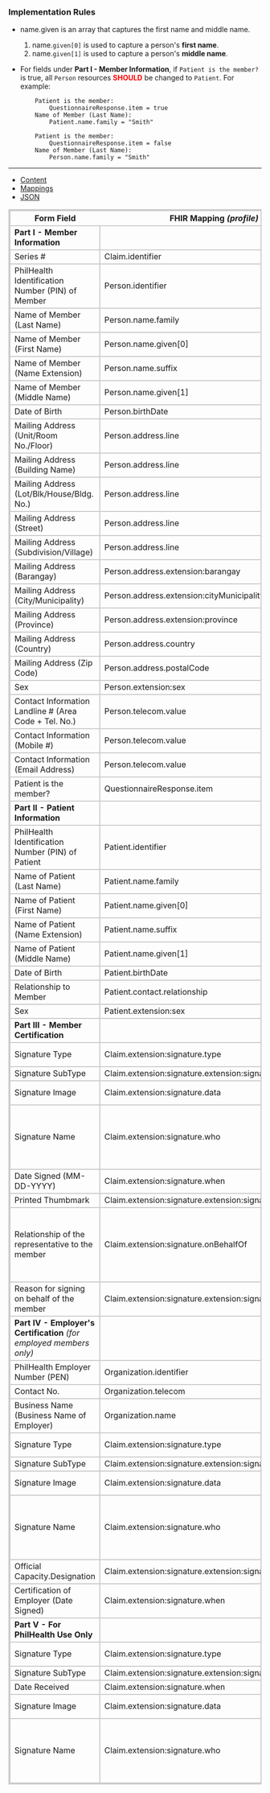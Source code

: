 ### Implementation Rules

* name.given is an array that captures the first name and middle name.
    1. name.`given[0]` is used to capture a person's **first name**.
    1. name.`given[1]` is used to capture a person's **middle name**.

* For fields under **Part I - Member Information**, if `Patient is the member?` is true, all `Person` resources <span style="color:red">**SHOULD**</span> be changed to `Patient`. For example:
    
    ```
        Patient is the member:
            QuestionnaireResponse.item = true
        Name of Member (Last Name):
            Patient.name.family = "Smith"
    ```

    ```
        Patient is the member:
            QuestionnaireResponse.item = false
        Name of Member (Last Name):
            Person.name.family = "Smith"
    ```

---


<html><style>table, thead, td{border:2px solid #ccc; border-collapse:collapse}</style>

<ul class="nav nav-tabs">

<li>
    <a href="use-cases-CF1.html">Content</a>
</li>

<li class="active">
    <a href="#">Mappings</a>
</li>

<li>
    <a href="CF1-json.html">JSON</a>
</li>

</ul>

</html>

| <center>Form Field</center> | <center>FHIR Mapping <i>(profile)</i></center> | <center>Data Type <i>(profile)</i></center> | <center>Cardinality</center> | <center>Length</center> | <center>ValueSet</center> |
|:---------|:------------|:---------|:--------:|:-----------:|:--------:|
| **Part I - Member Information** | | | | | |
| Series #| Claim.identifier| Identifier | 0..1 | 15 | --- |
| PhilHealth Identification Number (PIN) of Member | Person.identifier | Identifier([PhilHealthID](StructureDefinition-PhilHealthID.html)) | 0..* | 12 | --- |
| Name of Member (Last Name) | Person.name.family | String | 0..* | 60 | --- |
| Name of Member (First Name) | Person.name.given[0] | String | 0..* | 60 | --- |
| Name of Member (Name Extension) | Person.name.suffix | String | 0..* | 5 | --- |
| Name of Member (Middle Name) | Person.name.given[1]  | String | 0..* | 60 | --- |
| Date of Birth | Person.birthDate | date | 0..1 | 10 | --- |
| Mailing Address (Unit/Room No./Floor) | Person.address.line | String | 0..* | 150 | --- |
| Mailing Address (Building Name) | Person.address.line | String | 0..* | 150 | --- |
| Mailing Address (Lot/Blk/House/Bldg. No.) | Person.address.line | String | 0..* | 150 | --- |
| Mailing Address (Street) | Person.address.line | String | 0..* | 150 | --- |
| Mailing Address (Subdivision/Village) | Person.address.line | String | 0..* | 150 | --- |
| Mailing Address (Barangay) | Person.address.extension:barangay | ~~Coding~~ **String** | 0..* | 150 | [Barangay](ValueSet-BarangayVS.html) |
| Mailing Address (City/Municipality) | Person.address.extension:cityMunicipality | ~~Coding~~ **String** | 0..* | 150 | [City](ValueSet-CityVS.html) |
| Mailing Address (Province) | Person.address.extension:province | ~~Coding~~ **String** | 0..* | 150 | [Province](ValueSet-ProvinceVS.html) |
| Mailing Address (Country) | Person.address.country | ~~Coding~~ **String** | 0..* | 150 | --- |
| Mailing Address (Zip Code) | Person.address.postalCode | Integer | 0..* | 4 | --- |
| Sex | Person.extension:sex | CodeableConcept | 0..1 | 1 | [Sex](ValueSet-SexVS.html) |
| Contact Information Landline # (Area Code + Tel. No.) | Person.telecom.value | ContactPoint | 0..* | 20 | --- |
| Contact Information (Mobile #) | Person.telecom.value | ContactPoint | 0..* | 20 | --- |
| Contact Information (Email Address) | Person.telecom.value | ContactPoint | 0..* | 156 | --- |
| Patient is the member? | QuestionnaireResponse.item | boolean | 0..1 | 1 | --- |
| **Part II - Patient Information** | | | | | |
| PhilHealth Identification Number (PIN) of Patient | Patient.identifier | Identifier([PhilHealthID](StructureDefinition-PhilHealthID.html)) | 0..1 | 12 | --- |
| Name of Patient (Last Name) | Patient.name.family | String | 0..* | 60 | --- |
| Name of Patient (First Name) | Patient.name.given[0] | String | 0..* | 60 | --- |
| Name of Patient (Name Extension) | Patient.name.suffix | String | 0..* | 5 | --- |
| Name of Patient (Middle Name) | Patient.name.given[1] | String | 0..* | 60 | --- |
| Date of Birth | Patient.birthDate | date | 0..1 | 10 | --- |
| Relationship to Member | Patient.contact.relationship | CodeableConcept | 0..* | --- | [Contact Relationship](ValueSet-ContactRelationshipVS.html) |
| Sex | Patient.extension:sex | CodeableConcept | 0..1 | 1 | [Sex](ValueSet-SexVS.html) |
| **Part III - Member Certification** | | | | | |
| Signature Type | Claim.extension:signature.type | CodeableConcept | --- | --- | [Signature Type](https://hl7.org/fhir/R4/valueset-signature-type.html) |
| Signature SubType | Claim.extension:signature.extension:signatureSubType | CodeableConcept | --- | --- | --- |
| Signature Image | Claim.extension:signature.data | ~~base64Binary~~ **HumanName** | 1..1 | --- | --- |
| Signature Name | Claim.extension:signature.who | ~~Reference(PH_Patient or PH_Organization or PH_Practitioner or PH_PractitionerRole or or RelatedPerson or Device)~~ **Signature** | 0..* | --- | --- |
| Date Signed (MM-DD-YYYY) | Claim.extension:signature.when | ~~instant~~ **date** | 1..1 | --- | --- |
| Printed Thumbmark | Claim.extension:signature.extension:signatureThumbmark | --- | --- | --- | --- |
| Relationship of the representative to the member | Claim.extension:signature.onBehalfOf | ~~Reference(PH_Patient or PH_Organization or PH_Practitioner or PH_PractitionerRole or or RelatedPerson or Device)~~ **CodeableConcept** | 0..* | --- | --- |
| Reason for signing on behalf of the member | Claim.extension:signature.extension:signatureReason | CodeableConcept | 0..1 | --- | --- |
| **Part IV - Employer's Certification** *(for employed members only)* | | | | | |
| PhilHealth Employer Number (PEN) | Organization.identifier | Identifier([OtherID](StructureDefinition-OtherID.html)) | 0..1 | 12 | --- |
| Contact No. | Organization.telecom | ContactPoint | 0..* | --- | --- |
| Business Name (Business Name of Employer) | Organization.name | String | 0..* | 100 | --- |
| Signature Type | Claim.extension:signature.type | CodeableConcept | --- | --- | [Signature Type](https://hl7.org/fhir/R4/valueset-signature-type.html) |
| Signature SubType | Claim.extension:signature.extension:signatureSubType | CodeableConcept | --- | --- | --- |
| Signature Image | Claim.extension:signature.data | ~~base64Binary~~ **HumanName** | 1..1 | --- | --- |
| Signature Name | Claim.extension:signature.who | ~~Reference(PH_Patient or PH_Organization or PH_Practitioner or PH_PractitionerRole or or RelatedPerson or Device)~~ **Signature** | 0..* | --- | --- |
| Official Capacity.Designation | Claim.extension:signature.extension:signaturePosition | ~~CodeableConcept~~ **String** | 0..* | --- | PSOC |
| Certification of Employer (Date Signed) | Claim.extension:signature.when | ~~instant~~ **date** | 1..1 | --- | --- |
| **Part V - For PhilHealth Use Only** | | | | | |
| Signature Type | Claim.extension:signature.type | CodeableConcept | --- | --- | [Signature Type](https://hl7.org/fhir/R4/valueset-signature-type.html) |
| Signature SubType | Claim.extension:signature.extension:signatureSubType | CodeableConcept | --- | --- | --- |
| Date Received | Claim.extension:signature.when | ~~instant~~ **date** | 1..1 | --- | --- |
| Signature Image | Claim.extension:signature.data | ~~base64Binary~~ **HumanName** | 1..1 | --- | --- |
| Signature Name | Claim.extension:signature.who | ~~Reference(PH_Patient or PH_Organization or PH_Practitioner or PH_PractitionerRole or or RelatedPerson or Device)~~ **Signature** | 0..* | --- | --- |